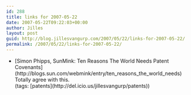 ```yaml
---
id: 288
title: links for 2007-05-22
date: 2007-05-22T09:22:03+00:00
author: Jilles
layout: post
guid: http://blog.jillesvangurp.com/2007/05/22/links-for-2007-05-22/
permalink: /2007/05/22/links-for-2007-05-22/
---
```

<ul class="delicious">
	<li>
		<div class="delicious-link">[Simon Phipps, SunMink: Ten Reasons The World Needs Patent Covenants](http://blogs.sun.com/webmink/entry/ten_reasons_the_world_needs)</div>
		<div class="delicious-extended">Totally agree with this.</div>
		<div class="delicious-tags">(tags: [patents](http://del.icio.us/jillesvangurp/patents))</div>
	</li>
</ul>
